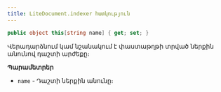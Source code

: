 ```yaml
---
title: LiteDocument.indexer հատկություն
---
```


```c#
public object this[string name] { get; set; }
```

Վերադարձնում կամ նշանակում է փաստաթղթի տրված ներքին անունով դաշտի արժեքը։

**Պարամետրեր**

* `name` - Դաշտի ներքին անունը։
